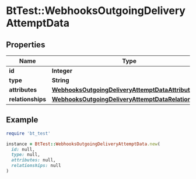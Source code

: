 # BtTest::WebhooksOutgoingDeliveryAttemptData

## Properties

| Name | Type | Description | Notes |
| ---- | ---- | ----------- | ----- |
| **id** | **Integer** |  | [optional] |
| **type** | **String** |  | [optional] |
| **attributes** | [**WebhooksOutgoingDeliveryAttemptDataAttributes**](WebhooksOutgoingDeliveryAttemptDataAttributes.md) |  | [optional] |
| **relationships** | [**WebhooksOutgoingDeliveryAttemptDataRelationships**](WebhooksOutgoingDeliveryAttemptDataRelationships.md) |  | [optional] |

## Example

```ruby
require 'bt_test'

instance = BtTest::WebhooksOutgoingDeliveryAttemptData.new(
  id: null,
  type: null,
  attributes: null,
  relationships: null
)
```

